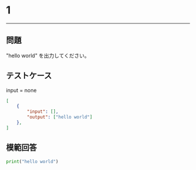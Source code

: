 # 1

---
## 問題

"hello world" を出力してください。

## テストケース
input = none
```json
[
	{
		"input": [],
		"output": ["hello world"]
  	},
]
```

## 模範回答
```python
print("hello world")
```